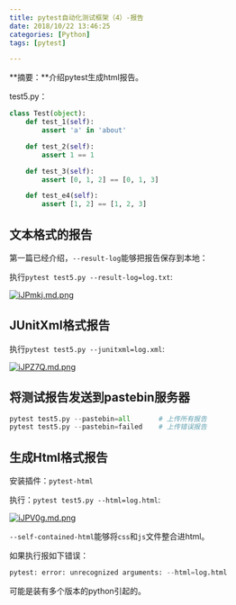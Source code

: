 ```yaml
---
title: pytest自动化测试框架（4）-报告
date: 2018/10/22 13:46:25
categories: [Python]
tags: [pytest]

---
```


**摘要：**介绍pytest生成html报告。

<!-- more -->

test5.py：

```python
class Test(object):
    def test_1(self):
        assert 'a' in 'about'

    def test_2(self):
        assert 1 == 1

    def test_3(self):
        assert [0, 1, 2] == [0, 1, 3]

    def test_e4(self):
        assert [1, 2] == [1, 2, 3]
```

## 文本格式的报告

第一篇已经介绍，`--result-log`能够把报告保存到本地：

执行`pytest test5.py --result-log=log.txt`:

[![iJPmkj.md.png](http://img.qizhenjun.com/TIM截图20180929150209.png)](https://imgchr.com/i/iJPmkj)

## JUnitXml格式报告

执行`pytest test5.py --junitxml=log.xml`:

[![iJPZ7Q.md.png](http://img.qizhenjun.com/TIM截图20180929151032.png)](https://imgchr.com/i/iJPZ7Q)

## 将测试报告发送到pastebin服务器

```python
pytest test5.py --pastebin=all       # 上传所有报告
pytest test5.py --pastebin=failed    # 上传错误报告
```



## 生成Html格式报告

安装插件：`pytest-html`

执行：`pytest test5.py --html=log.html`:

[![iJPV0g.md.png](http://img.qizhenjun.com/TIM截图20180929154526.png)](https://imgchr.com/i/iJPV0g)

`--self-contained-html`能够将`css`和`js`文件整合进html。

如果执行报如下错误：

```python
pytest: error: unrecognized arguments: --html=log.html
```

可能是装有多个版本的python引起的。